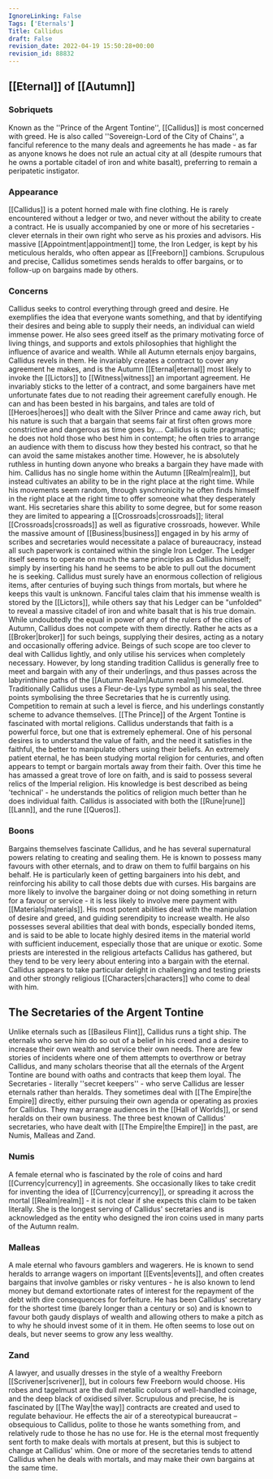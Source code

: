 ```yaml
---
IgnoreLinking: False
Tags: ['Eternals']
Title: Callidus
draft: False
revision_date: 2022-04-19 15:50:28+00:00
revision_id: 88832
---
```


## [[Eternal]] of [[Autumn]]
### Sobriquets
Known as the ''Prince of the Argent Tontine'', [[Callidus]] is most concerned with greed.
He is also called ''Sovereign-Lord of the City of Chains'', a fanciful reference to the many deals and agreements he has made - as far as anyone knows he does not rule an actual city at all (despite rumours that he owns a portable citadel of iron and white basalt), preferring to remain a peripatetic instigator.
### Appearance
[[Callidus]] is a potent horned male with fine clothing. He is rarely encountered without a ledger or two, and never without the ability to create a contract. 
He is usually accompanied by one or more of his secretaries - clever eternals in their own right who serve as his proxies and advisors. His massive [[Appointment|appointment]] tome, the Iron Ledger, is kept by his meticulous heralds, who often appear as [[Freeborn]] cambions. Scrupulous and precise, Callidus sometimes sends heralds to offer bargains, or to follow-up on bargains made by others.
### Concerns
Callidus seeks to control everything through greed and desire. He exemplifies the idea that everyone wants something, and that by identifying their desires and being able to supply their needs, an individual can wield immense power. He also sees greed itself as the primary motivating force of living things, and supports and extols philosophies that highlight the influence of avarice and wealth.
While all Autumn eternals enjoy bargains, Callidus revels in them. He invariably creates a contract to cover any agreement he makes, and is the Autumn [[Eternal|eternal]] most likely to invoke the [[Lictors]] to [[Witness|witness]] an important agreement. He invariably sticks to the letter of a contract, and some bargainers have met unfortunate fates due to not reading their agreement carefully enough. He can and has been bested in his bargains, and tales are told of [[Heroes|heroes]] who dealt with the Silver Prince and came away rich, but his nature is such that a bargain that seems fair at first often grows more constrictive and dangerous as time goes by.... Callidus is quite pragmatic; he does not hold those who best him in contempt; he often tries to arrange an audience with them to discuss how they bested his contract, so that he can avoid the same mistakes another time. However, he is absolutely ruthless in hunting down anyone who breaks a bargain they have made with him.
Callidus has no single home within the Autumn [[Realm|realm]], but instead cultivates an ability to be in the right place at the right time. While his movements seem random, through synchronicity he often finds himself in the right place at the right time to offer someone what they desperately want. His secretaries share this ability to some degree, but for some reason they are limited to appearing a [[Crossroads|crossroads]]; literal [[Crossroads|crossroads]] as well as figurative crossroads, however.
While the massive amount of [[Business|business]] engaged in by his army of scribes and secretaries would necessitate a palace of bureaucracy, instead all such paperwork is contained within the single Iron Ledger. The Ledger itself seems to operate on much the same principles as Callidus himself; simply by inserting his hand he seems to be able to pull out the document he is seeking.
Callidus must surely have an enormous collection of religious items, after centuries of buying such things from mortals, but where he keeps this vault is unknown. Fanciful tales claim that his immense wealth is stored by the [[Lictors]], while others say that his Ledger can be "unfolded" to reveal a massive citadel of iron and white basalt that is his true domain.
While undoubtedly the equal in power of any of the rulers of the cities of Autumn, Callidus does not compete with them directly. Rather he acts as a [[Broker|broker]] for such beings, supplying their desires, acting as a notary and occasionally offering advice. Beings of such scope are too clever to deal with Callidus lightly, and only utilise his services when completely necessary. However, by long standing tradition Callidus is generally free to meet and bargain with any of their underlings, and thus passes across the labyrinthine paths of the [[Autumn Realm|Autumn realm]] unmolested.
Traditionally Callidus uses a Fleur-de-Lys type symbol as his seal, the three points symbolising the three Secretaries that he is currently using. Competition to remain at such a level is fierce, and his underlings constantly scheme to advance themselves.
[[The Prince]] of the Argent Tontine is fascinated with mortal religions. Callidus understands that faith is a powerful force, but one that is extremely ephemeral. One of his personal desires is to understand the value of faith, and the need it satisfies in the faithful, the better to manipulate others using their beliefs. An extremely patient eternal, he has been studying mortal religion for centuries, and often appears to tempt or bargain mortals away from their faith. Over this time he has amassed a great trove of lore on faith, and is said to possess several relics of the Imperial religion. His knowledge is best described as being 'technical' - he understands the politics of religion much better than he does individual faith.
Callidus is associated with both the [[Rune|rune]] [[Lann]], and the rune [[Queros]].
### Boons
Bargains themselves fascinate Callidus, and he has several supernatural powers relating to creating and sealing them. He is known to possess many favours with other eternals, and to draw on them to fulfil bargains on his behalf. He is particularly keen of getting bargainers into his debt, and reinforcing his ability to call those debts due with curses. His bargains are more likely to involve the bargainer doing or not doing something in return for a favour or service - it is less likely to involve mere payment with [[Materials|materials]].
His most potent abilities deal with the manipulation of desire and greed, and guiding serendipity to increase wealth. He also possesses several abilities that deal with bonds, especially bonded items, and is said to be able to locate highly desired items in the material world with sufficient inducement, especially those that are unique or exotic. 
Some priests are interested in the religious artefacts Callidus has gathered, but they tend to be very leery about entering into a bargain with the eternal. Callidus appears to take particular delight in challenging and testing priests and other strongly religious [[Characters|characters]] who come to deal with him.
## The Secretaries of the Argent Tontine
Unlike eternals such as [[Basileus Flint]], Callidus runs a tight ship. The eternals who serve him do so out of a belief in his creed and a desire to increase their own wealth and service their own needs. There are few stories of incidents where one of them attempts to overthrow or betray Callidus, and many scholars theorise that all the eternals of the Argent Tontine are bound with oaths and contracts that keep them loyal.
The Secretaries - literally ''secret keepers'' - who serve Callidus are lesser eternals rather than heralds. They sometimes deal with [[The Empire|the Empire]] directly, either pursuing their own agenda or operating as proxies for Callidus. They may arrange audiences in the [[Hall of Worlds]], or send heralds on their own business. The three best known of Callidus' secretaries, who have dealt with [[The Empire|the Empire]] in the past, are Numis, Malleas and Zand.
### Numis
A female eternal who is fascinated by the role of coins and hard [[Currency|currency]] in agreements. She occasionally likes to take credit for inventing the idea of [[Currency|currency]], or spreading it across the mortal [[Realm|realm]] - it is not clear if she expects this claim to be taken literally. She is the longest serving of Callidus' secretaries and is acknowledged as the entity who designed the iron coins used in many parts of the Autumn realm.
### Malleas
A male eternal who favours gamblers and wagerers. He is known to send heralds to arrange wagers on important [[Events|events]], and often creates bargains that involve gambles or risky ventures - he is also known to lend money but demand extortionate rates of interest for the repayment of the debt with dire consequences for forfeiture. He has been Callidus' secretary for the shortest time (barely longer than a century or so) and is known to favour both gaudy displays of wealth and allowing others to make a pitch as to why he should invest some of it in them. He often seems to lose out on deals, but never seems to grow any less wealthy.
### Zand
A lawyer, and usually dresses in the style of a wealthy Freeborn [[Scrivener|scrivener]], but in colours few Freeborn would choose. His robes and tagelmust are the dull metallic colours of well-handled coinage, and the deep black of oxidised silver. Scrupulous and precise, he is fascinated by [[The Way|the way]] contracts are created and used to regulate behaviour. He effects the air of a stereotypical bureaucrat – obsequious to Callidus, polite to those he wants something from, and relatively rude to those he has no use for. He is the eternal most frequently sent forth to make deals with mortals at present, but this is subject to change at Callidus' whim. 
One or more of the secretaries tends to attend Callidus when he deals with mortals, and may make their own bargains at the same time.